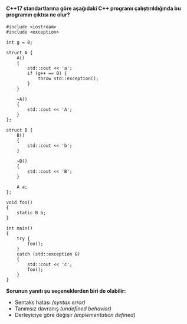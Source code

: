 #### C++17 standartlarına göre aşağıdaki C++ programı çalıştırıldığında bu programın çıktısı ne olur?

```
#include <iostream>
#include <exception>
 
int g = 0;
 
struct A {
	A()
	{
		std::cout << 'a';
		if (g++ == 0) {
			throw std::exception();
		}
	}
 
	~A()
	{
		std::cout << 'A';
	}
};
 
struct B {
	B() 
	{
		std::cout << 'b';
	}
	
	~B()
	{
		std::cout << 'B';
	}
	
	A a;
};
 
void foo()
{
	static B b;
}
 
int main()
{
	try {
		foo();
	}
	catch (std::exception &)
	{
		std::cout << 'c';
		foo();
	}
}
```

__Sorunun yanıtı şu seçeneklerden biri de olabilir:__

+ Sentaks hatası *(syntax error)*
+ Tanımsız davranış *(undefined behavior)*
+ Derleyiciye göre değişir *(implementation defined)*

